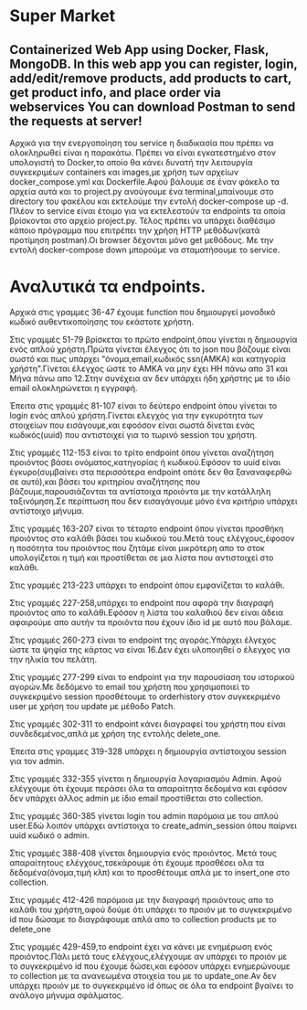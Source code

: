 # Super Market
Containerized Web App using Docker, Flask, MongoDB.
In this web app you can register, login, add/edit/remove products, add products to cart, get product info, and place order via webservices
You can download Postman to send the requests at server!
---


Αρχικά για την ενεργοποίηση του service η διαδικασία που πρέπει να ολοκληρωθεί είναι η παρακάτω. Πρέπει να είναι εγκατεστημένο στον υπολογιστή  το Docker,το οποίο θα κάνει δυνατή την λειτουργία συγκεκριμέων containers και images,με χρήση των αρχείων docker_compose.yml και Dockerfile.Αφού βάλουμε σε έναν φάκελο τα αρχεία αυτά και το project.py ανούγουμε ένα terminal,μπαίνουμε στο directory του φακέλου και εκτελούμε την εντολή docker-compose up -d.
Πλέον το service είναι έτοιμο για να εκτελεστούν τα endpoints τα οποία βρίσκονται στο αρχείο project.py. Τέλος πρέπει να υπάρχει διαθέσιμο κάποιο πρόγραμμα που επιτρέπει την χρήση HTTP μεθόδων(κατά προτίμηση postman).Οι browser δέχονται μόνο get μεθόδους. Με την εντολή docker-compose down μπορούμε να σταματήσουμε το service.
# Αναλυτικά τα endpoints.
Αρχικά στις γραμμες 36-47 έχουμε  function που δημιουργεί μοναδικό κωδικό αυθεντικοποίησης του εκάστοτε χρήστη.

Στις γραμμές 51-79 βρίσκεται το πρώτο endpoint,όπου γίνεται η δημιουργία ενός απλού χρήστη.Πρώτα γίνεται έλεγχος ότι το json που βάζουμε είναι σωστό και πως υπάρχει "όνομα,email,κωδικός ssn(AMKA) και κατηγορία χρήστη".Γίνεται έλεγχος ώστε το ΑΜΚΑ να μην έχει ΗΗ πάνω απο 31 και Μήνα πάνω απο 12.Στην συνέχεια αν δεν υπάρχει ήδη χρήστης με το ιδίο email ολοκληρώνεται η εγγραφή.

Έπειτα στις γραμμές 81-107 είναι το δεύτερο endpoint όπου γίνεται το login ενός απλού χρήστη.Γίνεται ελεγχός για την εγκυρότητα των στοιχείων που εισάγουμε,και εφοόσον είναι σωστά δίνεται ενάς κωδικός(uuid) που αντιστοιχεί για το τωρινό session του χρήστη.

Στις γραμμές 112-153 είναι το τρίτο endpoint όπου γίνεται αναζήτηση προιόντος βάσει ονόματος,κατηγορίας ή κωδικού.Εφόσον το uuid είναι έγκυρο(συμβαίνει στα περισσότερα endpoint οπότε δεν θα ξαναναφερθώ σε αυτό),και βάσει του κριτηρίου αναζήτησης που βάζουμε,παρουσιάζονται τα αντίστοιχα προιόντα με την κατάλληλη ταξινόμηση.Σε περίπτωση που δεν εισαγάγουμε μόνο ένα κριτήριο υπάρχει αντίστοιχο μήνυμα.

Στις γραμμές 163-207 είναι το τέταρτο endpoint όπου γίνεται προσθήκη προιόντος στο καλάθι βάσει του κωδικού του.Μετά τους ελέγχους,έφοσον η ποσότητα του προιόντος που ζητάμε είναι μικρότερη απο το στοκ υπολογίζεται η τιμή και προστίθεται σε μια λίστα που αντιστοιχεί στο καλάθι.

Στις γραμμές 213-223 υπάρχει το endpoint όπου εμφανίζεται το καλάθι.

Στις γραμμές 227-258,υπάρχει το endpoint που αφορά την διαγραφή προιόντος απο το καλάθι.Εφόσον η λίστα του καλαθιού δεν είναι άδεια αφαιρούμε απο αυτήν τα προιόντα που έχουν ίδιο id με αυτό που βάλαμε.

Στις γραμμές 260-273 είναι το endpoint της αγοράς.Υπάρχει έλγεχος ώστε τα ψηφία της κάρτας να είναι 16.Δεν έχει υλοποιηθεί ο έλεγχος για την ηλικία του πελάτη.

Στις γραμμές 277-299 είναι το endpoint για την παρουσίαση του ιστορικού αγορών.Με δεδόμενο το email του χρήστη που χρησιμοποιεί το συγκεκριμένο session προσθέτουμε το orderhistory στον συγκεκριμένο user με χρήση του update με μέθοδο Patch.

Στις γραμμές 302-311 το endpoint κάνει διαγραφεί του χρήστη που είναι συνδεδεμένος,απλά με χρήση της εντολής delete_one.

Έπειτα στις γραμμες 319-328 υπάρχει η δημιουργία αντίστοιχου session για τον admin.

Στις γραμμές 332-355 γίνεται η δημιουργία λογαριασμόυ Admin. Αφού ελέγχουμε ότι έχουμε περάσει όλα τα απαραίτητα δεδομένα και εφόσον δεν υπάρχει άλλος admin με ίδιο email προστίθεται στο collection.

Στις γραμμές 360-385 γίνεται login του admin παρόμοια με του απλού user.Εδώ λοιπόν υπάρχει αντίστοιχα το create_admin_session όπου παίρνει uuid κωδικό ο admin.

Στις γραμμές 388-408 γίνεται δημιουργία ενός προιόντος. Μετά τους απαραίτητους ελέγχους,τσεκάρουμε ότι έχουμε προσθέσει ολα τα δεδομένα(όνομα,τιμή κλπ) και το προσθέτουμε απλά με το insert_one στο collection.

Στις γραμμές 412-426 παρόμοια με την διαγραφή προιόντους απο το καλάθι του χρήστη,αφού δούμε ότι υπάρχει το προιόν με το συγκεκριμένο id που δώσαμε το διαγράφουμε απλά απο το collection products με το delete_one

Στις γραμμές 429-459,το endpoint έχει να κάνει με ενημέρωση ενός προιόντος.Πάλι μετά τους ελέγχους,ελέγχουμε αν υπάρχει το προιόν με το συγκεκριμένο id που έχουμε δώσει,και εφόσον υπάρχει ενημερώνουμε το collection με τα ανανεωμένα στοιχεία του με το update_one.Αν δεν υπάρχει προιόν με το συγκεκριμένο id όπως σε όλα τα endpoint βγαίνει το ανάλογο μήνυμα σφάλματος.



